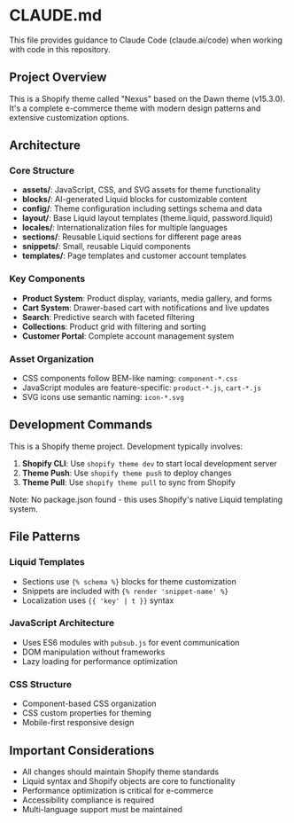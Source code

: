 # CLAUDE.md

This file provides guidance to Claude Code (claude.ai/code) when working with code in this repository.

## Project Overview

This is a Shopify theme called "Nexus" based on the Dawn theme (v15.3.0). It's a complete e-commerce theme with modern design patterns and extensive customization options.

## Architecture

### Core Structure
- **assets/**: JavaScript, CSS, and SVG assets for theme functionality
- **blocks/**: AI-generated Liquid blocks for customizable content
- **config/**: Theme configuration including settings schema and data
- **layout/**: Base Liquid layout templates (theme.liquid, password.liquid)
- **locales/**: Internationalization files for multiple languages
- **sections/**: Reusable Liquid sections for different page areas
- **snippets/**: Small, reusable Liquid components
- **templates/**: Page templates and customer account templates

### Key Components
- **Product System**: Product display, variants, media gallery, and forms
- **Cart System**: Drawer-based cart with notifications and live updates
- **Search**: Predictive search with faceted filtering
- **Collections**: Product grid with filtering and sorting
- **Customer Portal**: Complete account management system

### Asset Organization
- CSS components follow BEM-like naming: `component-*.css`
- JavaScript modules are feature-specific: `product-*.js`, `cart-*.js`
- SVG icons use semantic naming: `icon-*.svg`

## Development Commands

This is a Shopify theme project. Development typically involves:

1. **Shopify CLI**: Use `shopify theme dev` to start local development server
2. **Theme Push**: Use `shopify theme push` to deploy changes
3. **Theme Pull**: Use `shopify theme pull` to sync from Shopify

Note: No package.json found - this uses Shopify's native Liquid templating system.

## File Patterns

### Liquid Templates
- Sections use `{% schema %}` blocks for theme customization
- Snippets are included with `{% render 'snippet-name' %}`
- Localization uses `{{ 'key' | t }}` syntax

### JavaScript Architecture
- Uses ES6 modules with `pubsub.js` for event communication
- DOM manipulation without frameworks
- Lazy loading for performance optimization

### CSS Structure
- Component-based CSS organization
- CSS custom properties for theming
- Mobile-first responsive design

## Important Considerations

- All changes should maintain Shopify theme standards
- Liquid syntax and Shopify objects are core to functionality
- Performance optimization is critical for e-commerce
- Accessibility compliance is required
- Multi-language support must be maintained